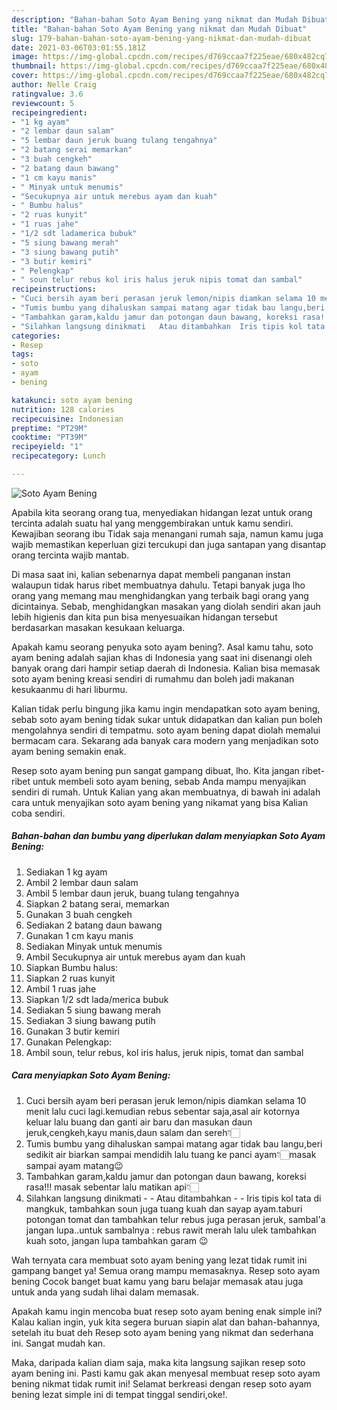 ```yaml
---
description: "Bahan-bahan Soto Ayam Bening yang nikmat dan Mudah Dibuat"
title: "Bahan-bahan Soto Ayam Bening yang nikmat dan Mudah Dibuat"
slug: 179-bahan-bahan-soto-ayam-bening-yang-nikmat-dan-mudah-dibuat
date: 2021-03-06T03:01:55.181Z
image: https://img-global.cpcdn.com/recipes/d769ccaa7f225eae/680x482cq70/soto-ayam-bening-foto-resep-utama.jpg
thumbnail: https://img-global.cpcdn.com/recipes/d769ccaa7f225eae/680x482cq70/soto-ayam-bening-foto-resep-utama.jpg
cover: https://img-global.cpcdn.com/recipes/d769ccaa7f225eae/680x482cq70/soto-ayam-bening-foto-resep-utama.jpg
author: Nelle Craig
ratingvalue: 3.6
reviewcount: 5
recipeingredient:
- "1 kg ayam"
- "2 lembar daun salam"
- "5 lembar daun jeruk buang tulang tengahnya"
- "2 batang serai memarkan"
- "3 buah cengkeh"
- "2 batang daun bawang"
- "1 cm kayu manis"
- " Minyak untuk menumis"
- "Secukupnya air untuk merebus ayam dan kuah"
- " Bumbu halus"
- "2 ruas kunyit"
- "1 ruas jahe"
- "1/2 sdt ladamerica bubuk"
- "5 siung bawang merah"
- "3 siung bawang putih"
- "3 butir kemiri"
- " Pelengkap"
- " soun telur rebus kol iris halus jeruk nipis tomat dan sambal"
recipeinstructions:
- "Cuci bersih ayam beri perasan jeruk lemon/nipis diamkan selama 10 menit lalu cuci lagi.kemudian rebus sebentar saja,asal air kotornya keluar lalu buang dan ganti air baru dan masukan daun jeruk,cengkeh,kayu manis,daun salam dan sereh👇🏻"
- "Tumis bumbu yang dihaluskan sampai matang agar tidak bau langu,beri sedikit air biarkan sampai mendidih lalu tuang ke panci ayam👇🏻masak sampai ayam matang😉"
- "Tambahkan garam,kaldu jamur dan potongan daun bawang, koreksi rasa!!! masak sebentar lalu matikan api👇🏻"
- "Silahkan langsung dinikmati   Atau ditambahkan  Iris tipis kol tata di mangkuk, tambahkan soun juga tuang kuah dan sayap ayam.taburi potongan tomat dan tambahkan telur rebus juga perasan jeruk, sambal&#39;a jangan lupa..untuk sambalnya : rebus rawit merah lalu ulek tambahkan kuah soto, jangan lupa tambahkan garam 😉"
categories:
- Resep
tags:
- soto
- ayam
- bening

katakunci: soto ayam bening 
nutrition: 128 calories
recipecuisine: Indonesian
preptime: "PT29M"
cooktime: "PT39M"
recipeyield: "1"
recipecategory: Lunch

---
```



![Soto Ayam Bening](https://img-global.cpcdn.com/recipes/d769ccaa7f225eae/680x482cq70/soto-ayam-bening-foto-resep-utama.jpg)

Apabila kita seorang orang tua, menyediakan hidangan lezat untuk orang tercinta adalah suatu hal yang menggembirakan untuk kamu sendiri. Kewajiban seorang ibu Tidak saja menangani rumah saja, namun kamu juga wajib memastikan keperluan gizi tercukupi dan juga santapan yang disantap orang tercinta wajib mantab.

Di masa  saat ini, kalian sebenarnya dapat membeli panganan instan walaupun tidak harus ribet membuatnya dahulu. Tetapi banyak juga lho orang yang memang mau menghidangkan yang terbaik bagi orang yang dicintainya. Sebab, menghidangkan masakan yang diolah sendiri akan jauh lebih higienis dan kita pun bisa menyesuaikan hidangan tersebut berdasarkan masakan kesukaan keluarga. 



Apakah kamu seorang penyuka soto ayam bening?. Asal kamu tahu, soto ayam bening adalah sajian khas di Indonesia yang saat ini disenangi oleh banyak orang dari hampir setiap daerah di Indonesia. Kalian bisa memasak soto ayam bening kreasi sendiri di rumahmu dan boleh jadi makanan kesukaanmu di hari liburmu.

Kalian tidak perlu bingung jika kamu ingin mendapatkan soto ayam bening, sebab soto ayam bening tidak sukar untuk didapatkan dan kalian pun boleh mengolahnya sendiri di tempatmu. soto ayam bening dapat diolah memalui bermacam cara. Sekarang ada banyak cara modern yang menjadikan soto ayam bening semakin enak.

Resep soto ayam bening pun sangat gampang dibuat, lho. Kita jangan ribet-ribet untuk membeli soto ayam bening, sebab Anda mampu menyajikan sendiri di rumah. Untuk Kalian yang akan membuatnya, di bawah ini adalah cara untuk menyajikan soto ayam bening yang nikamat yang bisa Kalian coba sendiri.

<!--inarticleads1-->

##### Bahan-bahan dan bumbu yang diperlukan dalam menyiapkan Soto Ayam Bening:

1. Sediakan 1 kg ayam
1. Ambil 2 lembar daun salam
1. Ambil 5 lembar daun jeruk, buang tulang tengahnya
1. Siapkan 2 batang serai, memarkan
1. Gunakan 3 buah cengkeh
1. Sediakan 2 batang daun bawang
1. Gunakan 1 cm kayu manis
1. Sediakan  Minyak untuk menumis
1. Ambil Secukupnya air untuk merebus ayam dan kuah
1. Siapkan  Bumbu halus:
1. Siapkan 2 ruas kunyit
1. Ambil 1 ruas jahe
1. Siapkan 1/2 sdt lada/merica bubuk
1. Sediakan 5 siung bawang merah
1. Sediakan 3 siung bawang putih
1. Gunakan 3 butir kemiri
1. Gunakan  Pelengkap:
1. Ambil  soun, telur rebus, kol iris halus, jeruk nipis, tomat dan sambal




<!--inarticleads2-->

##### Cara menyiapkan Soto Ayam Bening:

1. Cuci bersih ayam beri perasan jeruk lemon/nipis diamkan selama 10 menit lalu cuci lagi.kemudian rebus sebentar saja,asal air kotornya keluar lalu buang dan ganti air baru dan masukan daun jeruk,cengkeh,kayu manis,daun salam dan sereh👇🏻
1. Tumis bumbu yang dihaluskan sampai matang agar tidak bau langu,beri sedikit air biarkan sampai mendidih lalu tuang ke panci ayam👇🏻masak sampai ayam matang😉
1. Tambahkan garam,kaldu jamur dan potongan daun bawang, koreksi rasa!!! masak sebentar lalu matikan api👇🏻
1. Silahkan langsung dinikmati  -  - Atau ditambahkan -  - Iris tipis kol tata di mangkuk, tambahkan soun juga tuang kuah dan sayap ayam.taburi potongan tomat dan tambahkan telur rebus juga perasan jeruk, sambal&#39;a jangan lupa..untuk sambalnya : rebus rawit merah lalu ulek tambahkan kuah soto, jangan lupa tambahkan garam 😉




Wah ternyata cara membuat soto ayam bening yang lezat tidak rumit ini gampang banget ya! Semua orang mampu memasaknya. Resep soto ayam bening Cocok banget buat kamu yang baru belajar memasak atau juga untuk anda yang sudah lihai dalam memasak.

Apakah kamu ingin mencoba buat resep soto ayam bening enak simple ini? Kalau kalian ingin, yuk kita segera buruan siapin alat dan bahan-bahannya, setelah itu buat deh Resep soto ayam bening yang nikmat dan sederhana ini. Sangat mudah kan. 

Maka, daripada kalian diam saja, maka kita langsung sajikan resep soto ayam bening ini. Pasti kamu gak akan menyesal membuat resep soto ayam bening nikmat tidak rumit ini! Selamat berkreasi dengan resep soto ayam bening lezat simple ini di tempat tinggal sendiri,oke!.


